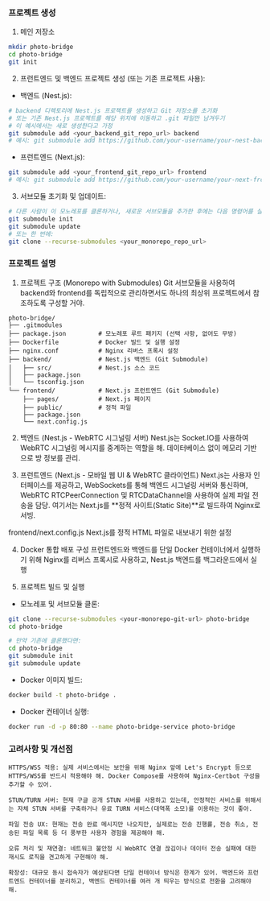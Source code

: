### 프로젝트 생성

1. 메인 저장소 
```Bash
mkdir photo-bridge
cd photo-bridge
git init
```

2. 프런트엔드 및 백엔드 프로젝트 생성 (또는 기존 프로젝트 사용):
* 백엔드 (Nest.js):
```Bash
# backend 디렉토리에 Nest.js 프로젝트를 생성하고 Git 저장소를 초기화
# 또는 기존 Nest.js 프로젝트를 해당 위치에 이동하고 .git 파일만 남겨두기
# 이 예시에서는 새로 생성한다고 가정
git submodule add <your_backend_git_repo_url> backend
# 예시: git submodule add https://github.com/your-username/your-nest-backend.git backend
```
* 프런트엔드 (Next.js):
```Bash
git submodule add <your_frontend_git_repo_url> frontend
# 예시: git submodule add https://github.com/your-username/your-next-frontend.git frontend
```

3. 서브모듈 초기화 및 업데이트:
```Bash
# 다른 사람이 이 모노레포를 클론하거나, 새로운 서브모듈을 추가한 후에는 다음 명령어를 실행
git submodule init
git submodule update
# 또는 한 번에:
git clone --recurse-submodules <your_monorepo_repo_url>
```

### 프로젝트 설명
1. 프로젝트 구조 (Monorepo with Submodules)
Git 서브모듈을 사용하여 backend와 frontend를 독립적으로 관리하면서도 하나의 최상위 프로젝트에서 참조하도록 구성할 거야.
```
photo-bridge/
├── .gitmodules
├── package.json         # 모노레포 루트 패키지 (선택 사항, 없어도 무방)
├── Dockerfile           # Docker 빌드 및 실행 설정
├── nginx.conf           # Nginx 리버스 프록시 설정
├── backend/             # Nest.js 백엔드 (Git Submodule)
│   ├── src/             # Nest.js 소스 코드
│   ├── package.json
│   └── tsconfig.json
└── frontend/            # Next.js 프런트엔드 (Git Submodule)
    ├── pages/           # Next.js 페이지
    ├── public/          # 정적 파일
    ├── package.json
    └── next.config.js
```

2. 백엔드 (Nest.js - WebRTC 시그널링 서버)
Nest.js는 Socket.IO를 사용하여 WebRTC 시그널링 메시지를 중계하는 역할을 해. 데이터베이스 없이 메모리 기반으로 방 정보를 관리.

3. 프런트엔드 (Next.js - 모바일 웹 UI & WebRTC 클라이언트)
Next.js는 사용자 인터페이스를 제공하고, WebSockets를 통해 백엔드 시그널링 서버와 통신하며, WebRTC RTCPeerConnection 및 RTCDataChannel을 사용하여 실제 파일 전송을 담당. 여기서는 Next.js를 **정적 사이트(Static Site)**로 빌드하여 Nginx로 서빙.

frontend/next.config.js
Next.js를 정적 HTML 파일로 내보내기 위한 설정

4. Docker 통합 배포 구성
프런트엔드와 백엔드를 단일 Docker 컨테이너에서 실행하기 위해 Nginx를 리버스 프록시로 사용하고, Nest.js 백엔드를 백그라운드에서 실행


5. 프로젝트 빌드 및 실행

* 모노레포 및 서브모듈 클론:
```Bash
git clone --recurse-submodules <your-monorepo-git-url> photo-bridge
cd photo-bridge

# 만약 기존에 클론했다면:
cd photo-bridge
git submodule init
git submodule update
```
* Docker 이미지 빌드:
```Bash
docker build -t photo-bridge .
```
* Docker 컨테이너 실행:
```Bash
docker run -d -p 80:80 --name photo-bridge-service photo-bridge
```

### 고려사항 및 개선점
```
HTTPS/WSS 적용: 실제 서비스에서는 보안을 위해 Nginx 앞에 Let's Encrypt 등으로 HTTPS/WSS를 반드시 적용해야 해. Docker Compose를 사용하여 Nginx-Certbot 구성을 추가할 수 있어.

STUN/TURN 서버: 현재 구글 공개 STUN 서버를 사용하고 있는데, 안정적인 서비스를 위해서는 자체 STUN 서버를 구축하거나 유료 TURN 서비스(대역폭 소모)를 이용하는 것이 좋아.

파일 전송 UX: 현재는 전송 완료 메시지만 나오지만, 실제로는 전송 진행률, 전송 취소, 전송된 파일 목록 등 더 풍부한 사용자 경험을 제공해야 해.

오류 처리 및 재연결: 네트워크 불안정 시 WebRTC 연결 끊김이나 데이터 전송 실패에 대한 재시도 로직을 견고하게 구현해야 해.

확장성: 대규모 동시 접속자가 예상된다면 단일 컨테이너 방식은 한계가 있어. 백엔드와 프런트엔드 컨테이너를 분리하고, 백엔드 컨테이너를 여러 개 띄우는 방식으로 전환을 고려해야 해.
```
